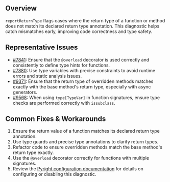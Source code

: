 ## Overview

`reportReturnType` flags cases where the return type of a function or method does not match its declared return type annotation. This diagnostic helps catch mismatches early, improving code correctness and type safety.

## Representative Issues

-   [#7841](https://github.com/microsoft/pyright/issues/7841): Ensure that the `@overload` decorator is used correctly and consistently to define type hints for functions.
-   [#7880](https://github.com/microsoft/pyright/issues/7880): Use type variables with precise constraints to avoid runtime errors and static analysis issues.
-   [#9371](https://github.com/microsoft/pyright/issues/9371): Ensure that the return type of overridden methods matches exactly with the base method's return type, especially with async generators.
-   [#9568](https://github.com/microsoft/pyright/issues/9568): When using `type[TypeVar]` in function signatures, ensure type checks are performed correctly with `issubclass`.

## Common Fixes & Workarounds

1. Ensure the return value of a function matches its declared return type annotation.
2. Use type guards and precise type annotations to clarify return types.
3. Refactor code to ensure overridden methods match the base method's return type exactly.
4. Use the `@overload` decorator correctly for functions with multiple signatures.
5. Review the [Pyright configuration documentation](https://github.com/microsoft/pyright/blob/main/docs/configuration.md#reportReturnType) for details on configuring or disabling this diagnostic.
